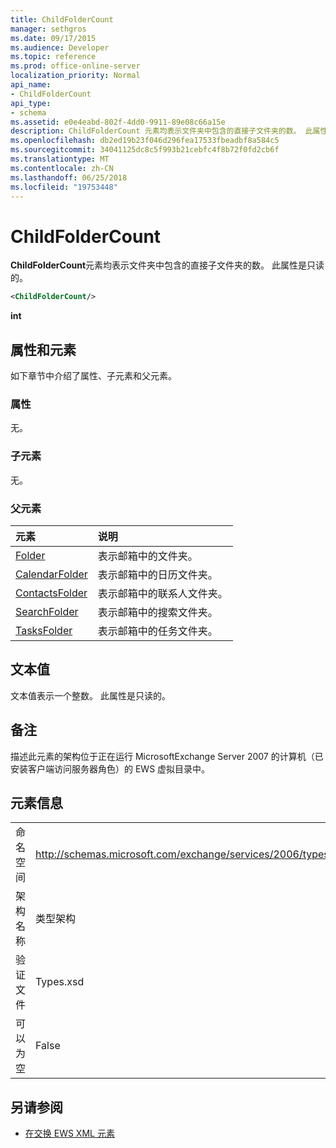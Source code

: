 ```yaml
---
title: ChildFolderCount
manager: sethgros
ms.date: 09/17/2015
ms.audience: Developer
ms.topic: reference
ms.prod: office-online-server
localization_priority: Normal
api_name:
- ChildFolderCount
api_type:
- schema
ms.assetid: e0e4eabd-802f-4dd0-9911-89e08c66a15e
description: ChildFolderCount 元素均表示文件夹中包含的直接子文件夹的数。 此属性是只读的。
ms.openlocfilehash: db2ed19b23f046d296fea17533fbeadbf8a584c5
ms.sourcegitcommit: 34041125dc8c5f993b21cebfc4f8b72f0fd2cb6f
ms.translationtype: MT
ms.contentlocale: zh-CN
ms.lasthandoff: 06/25/2018
ms.locfileid: "19753448"
---
```

# <a name="childfoldercount"></a>ChildFolderCount

**ChildFolderCount**元素均表示文件夹中包含的直接子文件夹的数。 此属性是只读的。 
  
```xml
<ChildFolderCount/>
```

 **int**
## <a name="attributes-and-elements"></a>属性和元素

如下章节中介绍了属性、子元素和父元素。
  
### <a name="attributes"></a>属性

无。
  
### <a name="child-elements"></a>子元素

无。
  
### <a name="parent-elements"></a>父元素

|**元素**|**说明**|
|:-----|:-----|
|[Folder](folder.md) <br/> |表示邮箱中的文件夹。  <br/> |
|[CalendarFolder](calendarfolder.md) <br/> |表示邮箱中的日历文件夹。  <br/> |
|[ContactsFolder](contactsfolder.md) <br/> |表示邮箱中的联系人文件夹。  <br/> |
|[SearchFolder](searchfolder.md) <br/> |表示邮箱中的搜索文件夹。  <br/> |
|[TasksFolder](tasksfolder.md) <br/> |表示邮箱中的任务文件夹。  <br/> |
   
## <a name="text-value"></a>文本值

文本值表示一个整数。 此属性是只读的。
  
## <a name="remarks"></a>备注

描述此元素的架构位于正在运行 MicrosoftExchange Server 2007 的计算机（已安装客户端访问服务器角色）的 EWS 虚拟目录中。
  
## <a name="element-information"></a>元素信息

|||
|:-----|:-----|
|命名空间  <br/> |http://schemas.microsoft.com/exchange/services/2006/types  <br/> |
|架构名称  <br/> |类型架构  <br/> |
|验证文件  <br/> |Types.xsd  <br/> |
|可以为空  <br/> |False  <br/> |
   
## <a name="see-also"></a>另请参阅



- [在交换 EWS XML 元素](ews-xml-elements-in-exchange.md)


